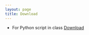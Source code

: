 ```yaml
---
layout: page
title: Download
---
```



* For Python script in class [Download](https://nontapatnon.github.io/python-course-master/Teaching/python.py)

